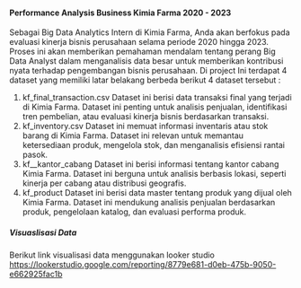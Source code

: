 #### Performance Analysis Business Kimia Farma 2020 - 2023

Sebagai Big Data Analytics Intern di Kimia Farma, Anda akan berfokus pada evaluasi kinerja bisnis perusahaan selama periode 2020 hingga 2023. Proses ini akan memberikan pemahaman mendalam tentang perang Big Data Analyst dalam menganalisis data besar untuk memberikan kontribusi nyata terhadap pengembangan bisnis perusahaan. Di project Ini terdapat 4 dataset yang memiliki latar belakang berbeda berikut 4 dataset tersebut :

1. kf_final_transaction.csv
Dataset ini berisi data transaksi final yang terjadi di Kimia Farma. Dataset ini penting untuk analisis penjualan, identifikasi tren pembelian, atau evaluasi kinerja bisnis berdasarkan transaksi.
2. kf_inventory.csv
Dataset ini memuat informasi inventaris atau stok barang di Kimia Farma. Dataset ini relevan untuk memantau ketersediaan produk, mengelola stok, dan menganalisis efisiensi rantai pasok.
3. kf__kantor_cabang
Dataset ini berisi informasi tentang kantor cabang Kimia Farma. Dataset ini berguna untuk analisis berbasis lokasi, seperti kinerja per cabang atau distribusi geografis.
4. kf_product
Dataset ini berisi data master tentang produk yang dijual oleh Kimia Farma. Dataset ini mendukung analisis penjualan berdasarkan produk, pengelolaan katalog, dan evaluasi performa produk.

##### Visuaslisasi Data

Berikut link visualisasi data menggunakan looker studio https://lookerstudio.google.com/reporting/8779e681-d0eb-475b-9050-e662925fac1b
